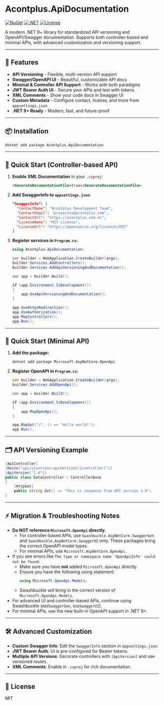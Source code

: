 # Acontplus.ApiDocumentation

[![NuGet](https://img.shields.io/nuget/v/Acontplus.ApiDocumentation.svg)](https://www.nuget.org/packages/Acontplus.ApiDocumentation)
[![.NET](https://img.shields.io/badge/.NET-9.0-blue.svg)](https://dotnet.microsoft.com/download/dotnet/9.0)
[![License](https://img.shields.io/badge/license-MIT-green.svg)](LICENSE)

A modern .NET 9+ library for standardized API versioning and OpenAPI/Swagger documentation. Supports both controller-based and minimal APIs, with advanced customization and versioning support.

---

## 🚀 Features

- **API Versioning** - Flexible, multi-version API support
- **Swagger/OpenAPI UI** - Beautiful, customizable API docs
- **Minimal & Controller API Support** - Works with both paradigms
- **JWT Bearer Auth UI** - Secure your APIs and test with tokens
- **XML Comments** - Show your code docs in Swagger UI
- **Custom Metadata** - Configure contact, license, and more from `appsettings.json`
- **.NET 9+ Ready** - Modern, fast, and future-proof

---

## 📦 Installation

```bash
dotnet add package Acontplus.ApiDocumentation
```

---

## 🎯 Quick Start (Controller-based API)

1. **Enable XML Documentation** in your `.csproj`:
   ```xml
   <GenerateDocumentationFile>true</GenerateDocumentationFile>
   ```

2. **Add SwaggerInfo to `appsettings.json`**:
   ```json
   "SwaggerInfo": {
     "ContactName": "Acontplus Development Team",
     "ContactEmail": "proyectos@acontplus.com",
     "ContactUrl": "https://acontplus.com.ec",
     "LicenseName": "MIT License",
     "LicenseUrl": "https://opensource.org/licenses/MIT"
   }
   ```

3. **Register services in `Program.cs`:**
   ```csharp
   using Acontplus.ApiDocumentation;

   var builder = WebApplication.CreateBuilder(args);
   builder.Services.AddControllers();
   builder.Services.AddApiVersioningAndDocumentation();

   var app = builder.Build();

   if (app.Environment.IsDevelopment())
   {
       app.UseApiVersioningAndDocumentation();
   }

   app.UseHttpsRedirection();
   app.UseAuthorization();
   app.MapControllers();
   app.Run();
   ```

---

## 🎯 Quick Start (Minimal API)

1. **Add the package:**
   ```bash
   dotnet add package Microsoft.AspNetCore.OpenApi
   ```

2. **Register OpenAPI in `Program.cs`:**
   ```csharp
   var builder = WebApplication.CreateBuilder(args);
   builder.Services.AddOpenApi();

   var app = builder.Build();

   if (app.Environment.IsDevelopment())
   {
       app.MapOpenApi();
   }

   app.MapGet("/", () => "Hello world!");
   app.Run();
   ```

---

## 🗂️ API Versioning Example

```csharp
[ApiController]
[Route("api/v{version:apiVersion}/[controller]")]
[ApiVersion("1.0")]
public class DataController : ControllerBase
{
    [HttpGet]
    public string Get() => "This is response from API version 1.0";
}
```

---

## ⚡ Migration & Troubleshooting Notes

- **Do NOT reference `Microsoft.OpenApi` directly.**
  - For controller-based APIs, use `Swashbuckle.AspNetCore.SwaggerGen` and `Swashbuckle.AspNetCore.SwaggerUI` only. These packages bring the correct OpenAPI model types.
  - For minimal APIs, use `Microsoft.AspNetCore.OpenApi`.
- If you see errors like `The type or namespace name 'OpenApiInfo' could not be found`:
  - Make sure you have **not** added `Microsoft.OpenApi` directly.
  - Ensure you have the following using statement:
    ```csharp
    using Microsoft.OpenApi.Models;
    ```
  - Swashbuckle will bring in the correct version of `Microsoft.OpenApi.Models`.
- For advanced UI and controller-based APIs, continue using Swashbuckle (`AddSwaggerGen`, `UseSwaggerUI`).
- For minimal APIs, use the new built-in OpenAPI support in .NET 9+.

---

## 🛠️ Advanced Customization

- **Custom Swagger Info**: Edit the `SwaggerInfo` section in `appsettings.json`.
- **JWT Bearer Auth**: UI is pre-configured for Bearer tokens.
- **Multiple API Versions**: Decorate controllers with `[ApiVersion]` and use versioned routes.
- **XML Comments**: Enable in `.csproj` for rich documentation.

---

## 📄 License

MIT